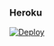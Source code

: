 ### Heroku
[![Deploy](https://www.herokucdn.com/deploy/button.svg)](https://heroku.com/deploy?template=https://github.com/ghost0210/newbotdeluis)
